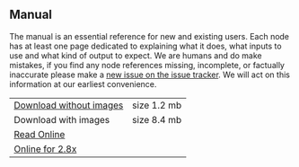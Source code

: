 ## Manual

The manual is an essential reference for new and existing users. Each node has at least one page dedicated to explaining what it does, what inputs to use and what kind of output to expect. We are humans and do make mistakes, if you find any node references missing, incomplete, or factually inaccurate please make a [new issue on the issue tracker](https://github.com/nortikin/sverchok/issues). We will act on this information at our earliest convenience.

<table class="sv_table">
  <tr>
    <td class="sv_table-elem">
        <a href="http://nikitron.cc.ua/sverch/docs.tar">
            Download without images</a></td>
    <td class="sv_table-elem">size 1.2 mb</td>
  </tr>
  <tr>
    <td class="sv_table-elem">Download with images</td>
    <td class="sv_table-elem">size 8.4 mb</td>
  </tr>
  <tr>
    <td class="sv_table-elem">
        <a href="http://sverchok.readthedocs.io/en/latest/nodes.html">
            Read Online</a></td>
    <td class="sv_table-elem"></td>
  </tr>
  <tr>
    <td class="sv_table-elem">
        <a href="sverchok/docs/main.html">
            Online for 2.8x</a></td>
    <td class="sv_table-elem"></td>
  </tr>
</table>
